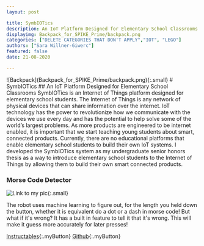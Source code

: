 ```yaml
---
layout: post

title: SymbIOTics
description: An IoT Platform Designed for Elementary School Classrooms
displayimg: Backpack_for_SPIKE_Prime/backpack.png
categories: ["DELETE CATEGORIES THAT DON'T APPLY","IOT", "LEGO"]
authors: ["Sara Willner-Giwerc"]
featured: false
date: 21-08-2020

---
```



<!--IMAGE_TEXT_OVERLAY creates a image with a text box over it--------------------->
<div class="image_text_overlay" markdown="1">
![Backpack](Backpack_for_SPIKE_Prime/backpack.png){:.small}
# SymbIOTics
##  An IoT Platform Designed for Elementary School Classrooms
SymbIOTics is an Internet of Things platform designed for elementary school students. The Internet of Things is any network of physical devices that can share information over the internet. IoT technology has the power to revolutionize how we communicate with the devices we use every day and has the potential to help solve some of the world’s largest problems. As more products are engineered to be internet enabled, it is important that we start teaching young students about smart, connected products. Currently, there are no educational platforms that enable elementary school students to build their own IoT systems. I developed the SymbIOTics system as my undergraduate senior honors thesis as a way to introduce elementary school students to the Internet of Things by allowing them to build their own smart connected products. 
</div>

<!--document creates a grid of documentss--------------------->
<div class="free_write" markdown="1">


### Morse Code Detector
![Link to my pic](images_jason/20200716_113806.jpg){:.small}

The robot uses machine learning to figure out, for the length you held down the button, whether it is equivalent do a dot or a dash in morse code! But what if it's wrong? It has a built in feature to tell it that it's wrong. This will make it guess more accurately for later presses!


[Instructables](https://www.instructables.com/id/Backpack-1-OpenMV-Camera/){:.myButton}
[Github](https://github.com/ceeoinnovations/SPIKEPrimeBackpacks/tree/master/examples){:.myButton}




</div>
